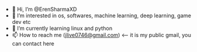 - 👋 Hi, I’m @ErenSharmaXD
- 👀 I’m interested in os, softwares, machine learning, deep learning, game dev etc
- 🌱 I’m currently learning linux and python
- 📫 How to reach me (jlive0746@gmail.com) <-- it is my public gmail, you can contact here
